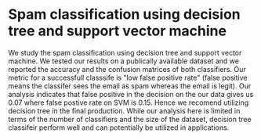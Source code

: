 # Spam classification using decision tree and support vector machine 

We study the spam classification using decision tree and support vector machine. We tested our results on a publically available dataset and we reported the accuracy and the confusion matrices of both classifiers. Our metric for a successfull classsife is "low false positive rate" (false positive means the classifer sees the email as spam whereas the email is legit). Our analysis indicates that false positive in the decision on the our data gives us 0.07 where false postive rate on SVM is 0.15. Hence we recomend utilizing decision tree in the final production. While our analysis here is limited in terms of the number of classifiers and the size of the dataset, decision tree classifeir perform well and can potentially be utilized in applications.


